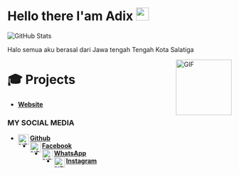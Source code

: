 # Hello there I'am Adix <img src="https://github.com/TheDudeThatCode/TheDudeThatCode/blob/master/Assets/Hi.gif" width="29px">

![GitHub Stats](https://github-readme-stats.vercel.app/api?username=NT4PS&theme=onedark&count_private=true&include_all_commits=true)

Halo semua aku berasal dari Jawa tengah Tengah Kota Salatiga

<img align="right" alt="GIF" height="125px" src="https://i.giphy.com/media/LMt9638dO8dftAjtco/200.webp" />


# 🎓 Projects

- [**Website**](https://adix.github.io)


### MY SOCIAL MEDIA
* [<img alt="NT4PS's Github" align="left" width="24px" src="https://cdn.jsdelivr.net/npm/simple-icons@v3/icons/github.svg" /> <b>Github</b>](https://github.com/NT4PS)<br />
* [<img alt="NT4PS's Facebook" align="left" width="24px" src="https://cdn.jsdelivr.net/npm/simple-icons@v3/icons/facebook.svg" /> <b>Facebook</b>](https://www.facebook.com/adi.paijo.16503)<br />
* [<img alt="NT4PS's Whatsapp" align="left" width="24px" src="https://cdn.jsdelivr.net/npm/simple-icons@v3/icons/whatsapp.svg" /> <b>WhatsApp</b>](https://wa.me/6289688040372?text=Asalamualaikum+bang)<br />
* [<img alt="NTAPS's Instagram" align="left" width="24px" src="https://cdn.jsdelivr.net/npm/simple-icons@v3/icons/instagram.svg" /> <b>Instagram</b>](https://Instagram.com/ctr_adix)<br />

